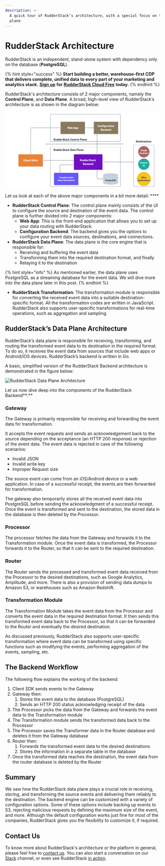 ```yaml
---
description: >-
  A quick tour of RudderStack’s architecture, with a special focus on the data
  plane
---
```


# RudderStack Architecture

RudderStack is an independent, stand-alone system with dependency only on the database \(**PostgreSQL**\). 

{% hint style="success" %}
**Start building a better, warehouse-first CDP that delivers complete, unified data to every part of your marketing and analytics stack.** [**Sign up**](https://app.rudderlabs.com/signup?type=freetrial) **for** [**RudderStack Cloud Free**](https://app.rudderlabs.com/signup?type=freetrial) **today.** 
{% endhint %}

RudderStack's architecture consists of 2 major components, namely the **Control Plane**, and **Data Plane**. A broad, high-level view of RudderStack’s architecture is as shown in the diagram below:

![RudderStack Architecture](../.gitbook/assets/rudderstack-architecture.png)

Let us look at each of the above major components in a bit more detail: ****

* **RudderStack Control Plane**: The control plane mainly consists of the UI to configure the source and destination of the event data. The control plane is further divided into 2 major components:
  * **Web App**: This is the front-end application that allows you to set up your data routing with RudderStack.
  * **Configuration Backend**: The backend gives you the options to configure your event data sources, destinations, and connections.
* **RudderStack Data Plane**: The data plane is the core engine that is responsible for:
  * Receiving and buffering the event data
  * Transforming them into the required destination format, and finally
  * Relaying it to the destination

{% hint style="info" %}
As mentioned earlier, the data plane uses PostgreSQL as a streaming database for the event data. We will dive more into the data plane later in this post.
{% endhint %}

* **RudderStack Transformation**: The transformation module is responsible for converting the received event data into a suitable destination-specific format. All the transformation codes are written in JavaScript. RudderStack also supports user-specific transformations for real-time operations, such as aggregation and sampling.

## **RudderStack’s Data Plane Architecture**

RudderStack’s data plane is responsible for receiving, transforming, and routing the transformed event data to its destination in the required format. To do so, it receives the event data from sources that include web apps or Android/iOS devices. RudderStack’s backend is written in Go.

A basic, simplified version of the RudderStack Backend architecture is demonstrated in the figure below:

![RudderStack Data Plane Architecture](https://lh4.googleusercontent.com/cI7FcmudLVOedkLXA2AwV0tWVI3fZtA66v3Mt8WYGEZnhC8_D-pW53twoh-BbfEBHGw-dvg5tCllbE0xwvGj1b1uPN3KpZU2PAWi0IAS36XzrrzYTm2jcSmjegti_Z57Ca9hZRn4)

Let us now dive deep into the components of the RudderStack Backend**:**

### **Gateway**

The Gateway is primarily responsible for receiving and forwarding the event data for transformation.

It accepts the event requests and sends an acknowledgement back to the source depending on the acceptance \(an HTTP 200 response\) or rejection of the event data. The event data is rejected in case of the following scenarios:

* Invalid JSON
* Invalid write key
* Improper Request size

The source event can come from an iOS/Android device or a web application. In case of a successful receipt, the events are then forwarded for transformation.

The gateway also temporarily stores all the received event data into PostgreSQL before sending the acknowledgment of a successful receipt. Once the event is transformed and sent to the destination, the stored data in the database is then deleted by the Processor.

### **Processor**

The processor fetches the data from the Gateway and forwards it to the Transformation module. Once the event data is transformed, the Processor forwards it to the Router, so that it can be sent to the required destination.

### **Router**

The Router sends the processed and transformed event data received from the Processor to the desired destinations, such as Google Analytics, Amplitude, and more. There is also a provision of sending data dumps to Amazon S3, or warehouses such as Amazon Redshift. 

### **Transformation Module**

The Transformation Module takes the event data from the Processor and converts the event data in the required destination format. It then sends this transformed event data back to the Processor, so that it can be forwarded to the Router and eventually the desired destination.

As discussed previously, RudderStack also supports user-specific transformation where event data can be transformed using specific functions such as modifying the events, performing aggregation of the events, sampling, etc.

## **The Backend Workflow**

The following flow explains the working of the backend:

1. Client SDK sends events to the Gateway
2. Gateway then: 
   1. Stores the event data to the database \(PostgreSQL\)
   2. Sends an HTTP 200 status acknowledging receipt of the data
3. The Processor picks the data from the Gateway and forwards the event data to the Transformation module
4. The Transformation module sends the transformed data back to the Processor
5. The Processor saves the Transformer data in the Router database and deletes it from the Gateway database
6. Router then: 
   1. Forwards the transformed event data to the desired destinations 
   2. Stores the information in a separate table in the database
7. Once the transformed data reaches the destination, the event data from the router database is deleted by the Router

## **Summary**

We saw how the RudderStack data plane plays a crucial role in receiving, storing, and transforming the source events and delivering them reliably to the destination. The backend engine can be customized with a variety of configuration options. Some of these options include backing up events to S3, rejecting malicious requests by defining the maximum size of the event, and more. Although the default configuration works just fine for most of the companies, RudderStack gives you the flexibility to customize it, if required.

## Contact Us

To know more about RudderStack's architecture or the platform in general, please feel free to [contact us](mailto:%20docs@rudderstack.com). You can also start a conversation on our [Slack](https://resources.rudderstack.com/join-rudderstack-slack) channel, or even see RudderStack [in action](https://rudderstack.com/request-a-demo/).


